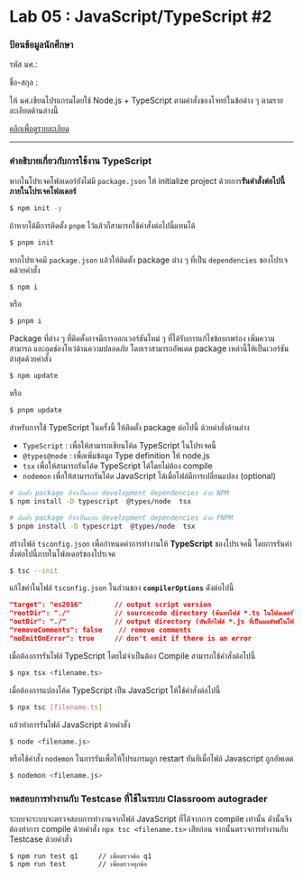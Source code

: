 # Lab 05 : JavaScript/TypeScript #2

### ป้อนข้อมูลนักศึกษา

รหัส นศ.:

ชื่อ-สกุล :

ให้ นศ.เขียนโปรแกรมโดยใช้ Node.js + TypeScript ตามคำสั่งของโจทย์ในข้อต่าง ๆ ตามรายละเอียดด้านล่างนี้

[คลิกเพื่อดูรายละเอียด](https://o365cmu-my.sharepoint.com/:b:/g/personal/dome_potikanond_cmu_ac_th/EdbqVdbsE_xPu3xo_zDgZ0ABjOObN6EbsNusQDQVe6mdLg?e=gl7PTn)

---

### คำอธิบายเกี่ยวกับการใช้งาน TypeScript

หากในโปรเจคโฟลเดอร์ยังไม่มี `package.json` ให้ initialize project ด้วยการ**รันคำสั่งต่อไปนี้ภายในโปรเจคโฟลเดอร์**

```bash
$ npm init -y
```

ถ้าหากได้มีการติดตั้ง `pnpm` ไว้แล้วก็สามารถใช้คำสั่งต่อไปนี้แทนได้

```bash
$ pnpm init
```

หากโปรเจคมี `package.json` แล้วให้ติดตั้ง package ต่าง ๆ ที่เป็น `dependencies` ของโปรเจคด้วยคำสั่ง

```bash
$ npm i
```

หรือ

```bash
$ pnpm i
```

Package ที่ต่าง ๆ ที่ติดตั้งอาจมีการออกเวอร์ชันใหม่ ๆ ที่ได้รับการแก้ไขข้อบกพร่อง เพิ่มความสามารถ และอุดช่องโหว่ด้านความปลอดภัย โดยเราสามารถอัพเดต package เหล่านี้ให้เป็นเวอร์ชันล่าสุดด้วยคำสั่ง

```bash
$ npm update
```

หรือ

```bash
$ pnpm update
```

สำหรับการใช้ TypeScript ในครั้งนี้ ให้ติดตั้ง package ต่อไปนี้ ด้วยคำสั่งด้านล่าง

- `TypeScript` : เพื่อให้สามารถเขียนโค้ด TypeScript ในโปรเจคนี้
- `@types@node` : เพื่อเพิ่มข้อมูล Type definition ให้ node.js
- `tsx` เพื่อให้สามารถรันโค้ด TypeScript ได้โดยไม่ต้อง compile
- `nodemon` เพื่อให้สามารถรันโค้ด JavaScript ได้เมื่อไฟล์มีการเปลี่ยนแปลง (optional)

```bash
# ติดตั้ง package ที่จำเป็นแบบ development dependencies ด้วย NPM
$ npm install -D typescript  @types/node  tsx

# ติดตั้ง package ที่จำเป็นแบบ development dependencies ด้วย PNPM
$ pnpm install -D typescript  @types/node  tsx
```

สร้างไฟล์ `tsconfig.json` เพื่อกำหนดค่าการทำงานให้ **TypeScript** ของโปรเจคนี้ โดยการรันคำสั่งต่อไปนี้ภายในโฟลเดอร์ของโปรเจค

```bash
$ tsc --init
```

แก้ไขค่าในไฟล์ `tsconfig.json` ในส่วนของ **`compilerOptions`** ดังต่อไปนี้

```json
"target": "es2016"        // output script version
"rootDir": "./"           // sourcecode directory (ค้นหาไฟล์ *.ts ในโฟลเดอร์ใด)
"outDir": "./"            // output directory (บันทึกไฟล์ *.js ที่เป็นผลลัพธ์ในโฟลเดอร์ใด)
"removeComments": false    // remove comments
"noEmitOnError": true     // don't emit if there is an error
```

เมื่อต้องการรันไฟล์ TypeScript โดยไม่จำเป็นต้อง Compile สามารถใช้คำสั่งต่อไปนี้

```bash
$ npx tsx <filename.ts>
```

เมื่อต้องการแปลงโค้ด TypeScript เป็น JavaScript ให้ใช้คำสั่งต่อไปนี้

```bash
$ npx tsc [filename.ts]
```

แล้วทำการรันไฟล์ JavaScript ด้วยคำสั่ง

```bash
$ node <filename.js>
```

หรือใช้คำสั่ง `nodemon` ในการรันเพื่อให้โปรแกรมถูก restart ทันทีเมื่อไฟล์ Javascript ถูกอัพเดต

```bash
$ nodemon <filename.js>
```

### ทดสอบการทำงานกับ Testcase ที่ใช้ในระบบ Classroom autograder

ระบบจะระบบจะตรวจสอบการทำงานจากไฟล์ JavaScript ที่ได้จากการ compile เท่านั้น ดังนั้นจึงต้องทำการ compile ด้วยคำสั่ง `npx tsc <filename.ts>` เสียก่อน
จากนั้นตรวจการทำงานกับ Testcase ด้วยคำสั่ว

```bash
$ npm run test q1     // เพื่อตรวจข้อ q1
$ npm run test        // เพื่อตรวจทุกข้อ
```
